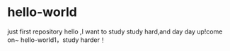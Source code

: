 # hello-world
just first repository
hello ,I want to study study hard,and day day up!come on~
hello-world1，study harder！
